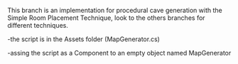 This branch is an implementation for procedural cave generation with the Simple Room Placement Technique, look to the others branches for different techniques.

-the script is in the Assets folder (MapGenerator.cs)

-assing the script as a Component to an empty object named MapGenerator

